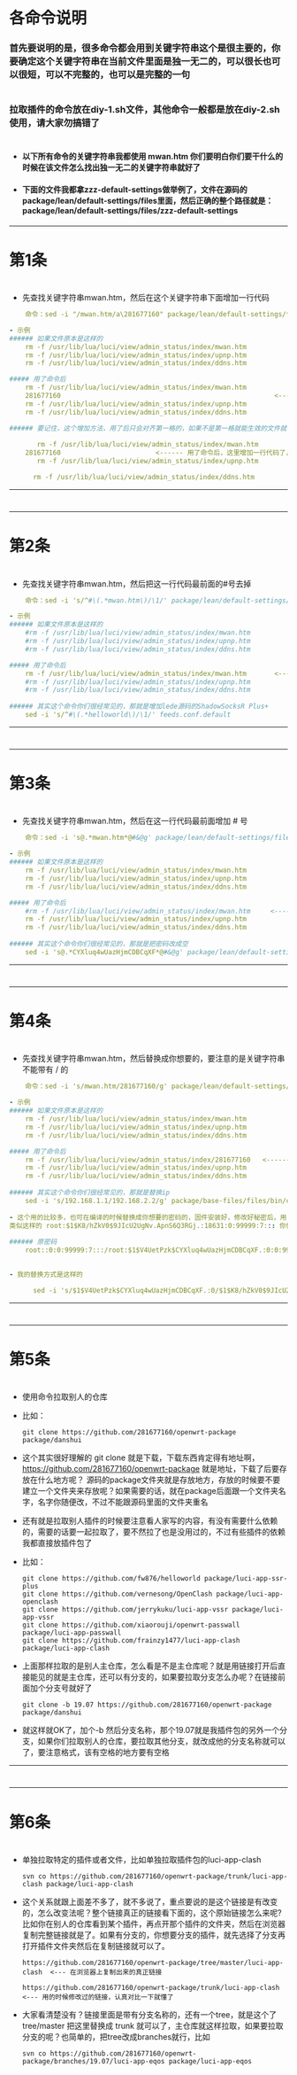 # 各命令说明

### 首先要说明的是，很多命令都会用到关键字符串这个是很主要的，你要确定这个关键字符串在当前文件里面是独一无二的，可以很长也可以很短，可以不完整的，也可以是完整的一句
#
### 拉取插件的命令放在diy-1.sh文件，其他命令一般都是放在diy-2.sh使用，请大家勿搞错了
#

- #### 以下所有命令的关键字符串我都使用 mwan.htm 你们要明白你们要干什么的时候在该文件怎么找出独一无二的关键字符串就好了

- ####  下面的文件我都拿zzz-default-settings做举例了，文件在源码的package/lean/default-settings/files里面，然后正确的整个路径就是：package/lean/default-settings/files/zzz-default-settings

---
# 第1条
#
- 先查找关键字符串mwan.htm，然后在这个关键字符串下面增加一行代码
```yaml
    命令：sed -i "/mwan.htm/a\281677160" package/lean/default-settings/files/zzz-default-settings

- 示例
###### 如果文件原本是这样的
    rm -f /usr/lib/lua/luci/view/admin_status/index/mwan.htm
    rm -f /usr/lib/lua/luci/view/admin_status/index/upnp.htm
    rm -f /usr/lib/lua/luci/view/admin_status/index/ddns.htm

##### 用了命令后
    rm -f /usr/lib/lua/luci/view/admin_status/index/mwan.htm
    281677160                                                      <------ 用了命令后，这里增加一行代码了
    rm -f /usr/lib/lua/luci/view/admin_status/index/upnp.htm
    rm -f /usr/lib/lua/luci/view/admin_status/index/ddns.htm

###### 要记住，这个增加方法，用了后只会对齐第一格的，如果不是第一格就能生效的文件就不能用，比如原来的文件是空了格的，你这样加进去就可能造成格式错误导致编译错误了
       
       rm -f /usr/lib/lua/luci/view/admin_status/index/mwan.htm
    281677160                        <------ 用了命令后，这里增加一行代码了，但是跟文件夹本来的源码不对称，可能造成格式错误了
       rm -f /usr/lib/lua/luci/view/admin_status/index/upnp.htm

      rm -f /usr/lib/lua/luci/view/admin_status/index/ddns.htm
```
---
#
---
# 第2条
#

- 先查找关键字符串mwan.htm，然后把这一行代码最前面的#号去掉
```yaml
    命令：sed -i 's/^#\(.*mwan.htm\)/\1/' package/lean/default-settings/files/zzz-default-settings

- 示例
###### 如果文件原本是这样的
    #rm -f /usr/lib/lua/luci/view/admin_status/index/mwan.htm
    #rm -f /usr/lib/lua/luci/view/admin_status/index/upnp.htm
    #rm -f /usr/lib/lua/luci/view/admin_status/index/ddns.htm

##### 用了命令后
    rm -f /usr/lib/lua/luci/view/admin_status/index/mwan.htm       <------ 用了命令后，前面的 # 去掉了
    #rm -f /usr/lib/lua/luci/view/admin_status/index/upnp.htm
    #rm -f /usr/lib/lua/luci/view/admin_status/index/ddns.htm
    
###### 其实这个命令你们很经常见的，那就是增加lede源码的ShadowSocksR Plus+
    sed -i 's/^#\(.*helloworld\)/\1/' feeds.conf.default
```
---    
    
#
---
# 第3条
#    
- 先查找关键字符串mwan.htm，然后在这一行代码最前面增加 # 号
```yaml
    命令：sed -i 's@.*mwan.htm*@#&@g' package/lean/default-settings/files/zzz-default-settings

- 示例
###### 如果文件原本是这样的
    rm -f /usr/lib/lua/luci/view/admin_status/index/mwan.htm
    rm -f /usr/lib/lua/luci/view/admin_status/index/upnp.htm
    rm -f /usr/lib/lua/luci/view/admin_status/index/ddns.htm

##### 用了命令后
    #rm -f /usr/lib/lua/luci/view/admin_status/index/mwan.htm     <------ 用了命令后，前面增加一个 # 号，这样就忽略了这行代码了
    rm -f /usr/lib/lua/luci/view/admin_status/index/upnp.htm
    rm -f /usr/lib/lua/luci/view/admin_status/index/ddns.htm
    
###### 其实这个命令你们很经常见的，那就是把密码改成空
    sed -i 's@.*CYXluq4wUazHjmCDBCqXF*@#&@g' package/lean/default-settings/files/zzz-default-settings
```
---    
#
#
---
# 第4条
#  
- 先查找关键字符串mwan.htm，然后替换成你想要的，要注意的是关键字符串不能带有 / 的
```yaml
    命令：sed -i 's/mwan.htm/281677160/g' package/lean/default-settings/files/zzz-default-settings

- 示例
###### 如果文件原本是这样的
    rm -f /usr/lib/lua/luci/view/admin_status/index/mwan.htm
    rm -f /usr/lib/lua/luci/view/admin_status/index/upnp.htm
    rm -f /usr/lib/lua/luci/view/admin_status/index/ddns.htm

##### 用了命令后
    rm -f /usr/lib/lua/luci/view/admin_status/index/281677160   <------ 用了命令后，mwan.htm替换成281677160
    rm -f /usr/lib/lua/luci/view/admin_status/index/upnp.htm
    rm -f /usr/lib/lua/luci/view/admin_status/index/ddns.htm
    
###### 其实这个命令你们很经常见的，那就是替换ip
    sed -i 's/192.168.1.1/192.168.2.2/g' package/base-files/files/bin/config_generate
    
- 这个用的比较多，也可在编译的时候替换成你想要的密码的，固件安装好，修改好秘密后，用 [WinSCP](https://winscp.net/eng/download.php) 进入固件，然后在etc文件夹找到 shadow 文件，打开后会有一串加密的密码
类似这样的 root:$1$K8/hZkV0$9JIcU2UgNv.ApnS6Q3RGj.:18631:0:99999:7::: 你们自己去看看，然后在源码的package/lean/default-settings/files/zzz-default-settings对比一下他的密码就明白了
  
###### 原密码
    root::0:0:99999:7:::/root:$1$V4UetPzk$CYXluq4wUazHjmCDBCqXF.:0:0:99999:7:::
  

- 我的替换方式是这样的

      sed -i 's/$1$V4UetPzk$CYXluq4wUazHjmCDBCqXF.:0/$1$K8/hZkV0$9JIcU2UgNv.ApnS6Q3RGj.:18631/g' package/lean/default-settings/files/zzz-default-settings
```
---
#
#
---
# 第5条
#  
- 使用命令拉取别人的仓库

- 比如：

      git clone https://github.com/281677160/openwrt-package package/danshui
      
 - 这个其实很好理解的 git clone 就是下载，下载东西肯定得有地址啊，https://github.com/281677160/openwrt-package 就是地址，下载了后要存放在什么地方呢？ 源码的package文件夹就是存放地方，存放的时候要不要建立一个文件夹来存放呢？如果需要的话，就在package后面跟一个文件夹名字，名字你随便改，不过不能跟源码里面的文件夹重名

- 还有就是拉取别人插件的时候要注意看人家写的内容，有没有需要什么依赖的，需要的话要一起拉取了，要不然拉了也是没用过的，不过有些插件的依赖我都直接放插件包了

- 比如：

      git clone https://github.com/fw876/helloworld package/luci-app-ssr-plus
      git clone https://github.com/vernesong/OpenClash package/luci-app-openclash
      git clone https://github.com/jerrykuku/luci-app-vssr package/luci-app-vssr
      git clone https://github.com/xiaorouji/openwrt-passwall package/luci-app-passwall
      git clone https://github.com/frainzy1477/luci-app-clash package/luci-app-clash
 
 - 上面那样拉取的是别人主仓库，怎么看是不是主仓库呢？就是用链接打开后直接能见的就是主仓库，还可以有分支的，如果要拉取分支怎么办呢？在链接前面加个分支号就好了
 
       git clone -b 19.07 https://github.com/281677160/openwrt-package package/danshui
       
 - 就这样就OK了，加个-b 然后分支名称，那个19.07就是我插件包的另外一个分支，如果你们拉取别人的仓库，要拉取其他分支，就改成他的分支名称就可以了，要注意格式，该有空格的地方要有空格
--- 
#
#
---
# 第6条
#  
- 单独拉取特定的插件或者文件，比如单独拉取插件包的luci-app-clash

      svn co https://github.com/281677160/openwrt-package/trunk/luci-app-clash package/luci-app-clash
      
- 这个关系就跟上面差不多了，就不多说了，重点要说的是这个链接是有改变的，怎么改变法呢？整个链接真正的链接看下面的，这个原始链接怎么来呢?比如你在别人的仓库看到某个插件，再点开那个插件的文件夹，然后在浏览器复制完整链接就是了。如果有分支的，你想要分支的插件，就先选择了分支再打开插件文件夹然后在复制链接就可以了。

      https://github.com/281677160/openwrt-package/tree/master/luci-app-clash  <--- 在浏览器上复制出来的真正链接
      
      https://github.com/281677160/openwrt-package/trunk/luci-app-clash        <--- 用的时候修改过的链接，认真对比一下就懂了
      
- 大家看清楚没有？链接里面是带有分支名称的，还有一个tree，就是这个了 tree/master 把这里替换成 trunk 就可以了，主仓库就这样拉取，如果要拉取分支的呢？也简单的，把tree改成branches就行，比如

      svn co https://github.com/281677160/openwrt-package/branches/19.07/luci-app-eqos package/luci-app-eqos
